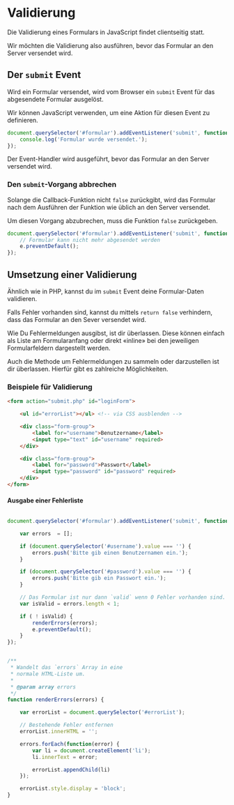 # Validierung

Die Validierung eines Formulars in JavaScript findet clientseitig statt.

Wir möchten die Validierung also ausführen, bevor das Formular an den Server versendet wird.

## Der `submit` Event

Wird ein Formular versendet, wird vom Browser ein `submit` Event für das abgesendete Formular ausgelöst.

Wir können JavaScript verwenden, um eine Aktion für diesen Event zu definieren.

```js
document.querySelector('#formular').addEventListener('submit', function() {
    console.log('Formular wurde versendet.');
});
```

Der Event-Handler wird ausgeführt, bevor das Formular an den Server versendet wird.

### Den `submit`-Vorgang abbrechen

Solange die Callback-Funktion nicht `false` zurückgibt, wird das Formular nach dem Ausführen der Funktion wie üblich an den Server versendet.

Um diesen Vorgang abzubrechen, muss die Funktion `false` zurückgeben.

```js
document.querySelector('#formular').addEventListener('submit', function(e) {
    // Formular kann nicht mehr abgesendet werden
    e.preventDefault();
});
```

## Umsetzung einer Validierung

Ähnlich wie in PHP, kannst du im `submit` Event deine Formular-Daten validieren.

Falls Fehler vorhanden sind, kannst du mittels `return false` verhindern, dass das Formular an den Sever versendet wird.

Wie Du Fehlermeldungen ausgibst, ist dir überlassen. Diese können einfach als Liste am Formularanfang oder direkt «inline» bei den jeweiligen Formularfeldern dargestellt werden.

Auch die Methode um Fehlermeldungen zu sammeln oder darzustellen ist dir überlassen. Hierfür gibt es zahlreiche Möglichkeiten.

### Beispiele für Validierung

```html
<form action="submit.php" id="loginForm">

    <ul id="errorList"></ul> <!-- via CSS ausblenden -->

    <div class="form-group">
        <label for="username">Benutzername</label>
        <input type="text" id="username" required>
    </div>

    <div class="form-group">
        <label for="password">Passwort</label>
        <input type="password" id="password" required>
    </div>
</form>
```

#### Ausgabe einer Fehlerliste

```js

document.querySelector('#formular').addEventListener('submit', function(e) {

    var errors  = [];

    if (document.querySelector('#username').value === '') {
        errors.push('Bitte gib einen Benutzernamen ein.');
    }

    if (document.querySelector('#password').value === '') {
        errors.push('Bitte gib ein Passwort ein.');
    }

    // Das Formular ist nur dann `valid` wenn 0 Fehler vorhanden sind.
    var isValid = errors.length < 1;

    if ( ! isValid) {
        renderErrors(errors);
        e.preventDefault();
    }
});


/**
 * Wandelt das `errors` Array in eine
 * normale HTML-Liste um.
 *
 * @param array errors
 */
function renderErrors(errors) {

    var errorList = document.querySelector('#errorList');

    // Bestehende Fehler entfernen
    errorList.innerHTML = '';

    errors.forEach(function(error) {
        var li = document.createElement('li');
        li.innerText = error;

        errorList.appendChild(li)
    });

    errorList.style.display = 'block';
}

```